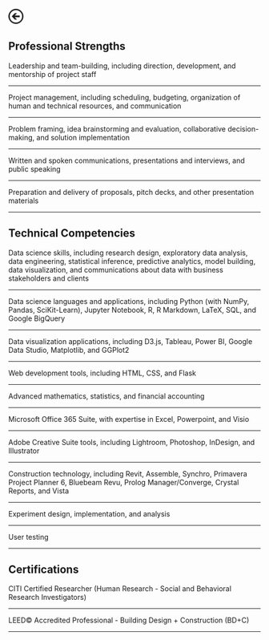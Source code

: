 [<img src="images/arrow_back.png?raw=true" width="30"/>](/index)

## Professional Strengths

Leadership and team-building, including direction, development, and mentorship of project staff

---
Project management, including scheduling, budgeting, organization of human and technical resources, and communication

---
Problem framing, idea brainstorming and evaluation, collaborative decision-making, and solution implementation

---
Written and spoken communications, presentations and interviews, and public speaking

---
Preparation and delivery of proposals, pitch decks, and other presentation materials

---


## Technical Competencies

Data science skills, including research design, exploratory data analysis, data engineering, statistical inference, predictive analytics, model building, data visualization, and communications about data with business stakeholders and clients

---
Data science languages and applications, including Python (with NumPy, Pandas, SciKit-Learn), Jupyter Notebook, R, R Markdown, LaTeX, SQL, and Google BigQuery

---
Data visualization applications, including D3.js, Tableau, Power BI, Google Data Studio, Matplotlib, and GGPlot2

---
Web development tools, including HTML, CSS, and Flask

---
Advanced mathematics, statistics, and financial accounting

---
Microsoft Office 365 Suite, with expertise in Excel, Powerpoint, and Visio

---
Adobe Creative Suite tools, including Lightroom, Photoshop, InDesign, and Illustrator

---
Construction technology, including Revit, Assemble, Synchro, Primavera Project Planner 6, Bluebeam Revu, Prolog Manager/Converge, Crystal Reports, and Vista

---
Experiment design, implementation, and analysis

---
User testing

---


## Certifications

CITI Certified Researcher (Human Research - Social and Behavioral Research Investigators)

---
LEED© Accredited Professional - Building Design + Construction (BD+C)

---


